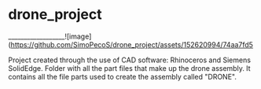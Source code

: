 # drone_project
 __________________![image](https://github.com/SimoPecoS/drone_project/assets/152620994/74aa7fd5

Project created through the use of CAD software: Rhinoceros and Siemens SolidEdge. Folder with all the part files that make up the drone assembly.
It contains all the file parts used to create the assembly called "DRONE".

